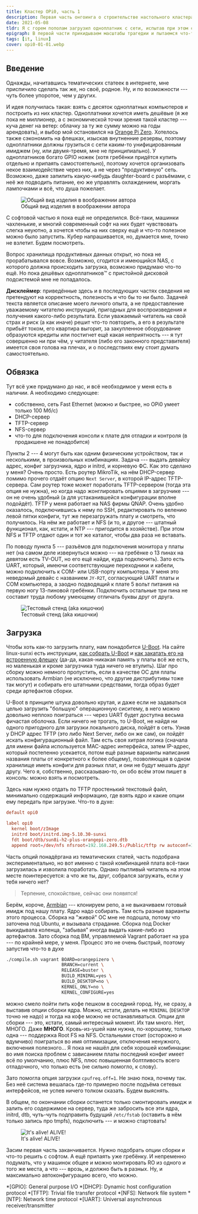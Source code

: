 ```yaml
---
title: Кластер OPi0, часть 1
description: Первая часть онгоинга о строительстве настольного кластера из дешёвых одноплатников.
date: 2021-05-08
tldr: Я с горем пополам загрузил одноплатник с сети, испытав при этом смешанные чувства.
epigraph: В первой части прикидываем масштабы трагедии и пытаемся что-то запустить.
tags: [it, linux]
cover: opi0-01-01.webp
---
```


## Введение

Однажды, начитавшись тематических статеек в интернете, мне приспичило сделать так же, но своё, родное. Ну, и по возможности --- чуть более упоротое, чем у других.

И идея получилась такая: взять с десяток одноплатных компьютеров и построить из них кластер. Одноплатники хочется иметь дешёвые (я же пока не миллионер, а с экономической точки зрения такой кластер --- куча денег на ветер: облачку за ту же сумму можно на годы арендовать), и выбор мой остановился на [Orange Pi Zero](http://www.orangepi.org/orangepizero/). Хотелось также сэкономить на флешках, изыскав внутненние резервы, поэтому одноплатники должны грузиться с сети каким-то унифицированным имиджем (ну, или двумя-тремя, мне не принципиально). У одноплатников богато GPIO ножек (хотя гребёнки придётся купить отдельно и припаять самостоятельно), поэтому хочется организовать некое взаимодействие через них, а не через "продуктивную" сеть. Возможно, даже запилить какую-нибудь daughter-board с разъёмами, с неё же подводить питание, ею же управлять охлаждением, моргать лампочками и всё, что душа пожелает.

<figure>
  <img src="/img/opi0-01-01.webp" alt="Общий вид изделия в воображении автора" />
  <figcaption>Общий вид изделия в воображении автора</figcaption>
</figure>

С софтовой частью я пока ещё не определился. Всё-таки, машинки чахленькие, и многий современный софт на них будет чувствовать слегка неуютно, а хочется чтобы на них сверху ещё и что-то полезное можно было запустить. Кубер напрашивается, но, думается мне, точно не взлетит. Будем посмотреть.

Вопрос хранилища продуктивных данных открыт, но пока не прорабатывался вовсе. Возможно, сгодится и имеющийся NAS, с которого должна происходить загрузка, возможно придумаю что-то ещё. Но пока дешёвых одноплатников™ с пристойной дисковой подсистемой мне не попадалось.

**Дисклеймер**: приведённые здесь и в последующих частях сведения не претендуют на корректность, полезность и что бы то ни было. Задачей текста является описание моего личного опыта, а не предоставление уважаемому читателю инструкций, пригодных для воспроизведения и получения какого-либо результата. Если уважаемый читатель на свой страх и риск (а как иначе) решит что-то повторить, а его в результате прибьёт током, его квартира выгорит, за закупленное оборудование образуются кредиты или постигнет ещё какая неприятность --- я тут совершенно ни при чём, у читателя (либо его законного представителя) имеется своя голова на плечах, и о последствиях ему стоит думать самостоятельно.

## Обвязка

Тут всё уже придумано до нас, и всё необходимое у меня есть в наличии. А необходимо следующее:

* собственно, сеть Fast Ethernet (можно и быстрее, но OPi0 умеет только 100 Мб/с)
* DHCP-сервер
* TFTP-сервер
* NFS-сервер
* что-то для подключения консоли к плате для отладки и контроля (в продакшене не понадобится)

Пункты 2 --- 4 могут быть как одним физическим устройством, так и несколькими, в произвольных комбинациях. Задача --- выдать девайсу адрес, конфиг загрузчика, ядро и initrd, и корневую ФС. Как это сделано у меня? Очень просто. Есть роутер MikroTik, на нём DHCP-сервер помимо прочего отдаёт опцию `Next Server`, в которой IP-адрес TFTP-сервера. Сам роутер тоже может поработать TFTP-сервером (тогда эта опция не нужна), но когда надо жонглировать опциями в загрузчике --- он не очень удобный (а для устаканившейся конфигурации вполне подойдёт). TFTP у меня работает на NAS фирмы QNAP. Очень удобно оказалось, подключившись к нему по SSH, редактировать по велению левой пятки конфиги, тут же перезагружать плату и смотреть, что получилось. На нём же работает и NFS (и то, и другое --- штатный функционал, как, кстати, и NTP --- пригодится в хозяйстве). При этом NFS и TFTP отдают один и тот же каталог, чтобы два раза не вставать.

По поводу пункта 5 --- разъёмов для подключения монитора у платы нет (на самом деле извернуться можно --- на гребёнке о 13 пинах на девятом есть TV-OUT, но его ещё найди, куда подключить). Зато есть UART, который, имеючи соответствующие переходники и кабели, можно подключить к COM- или USB-порту компьютера. У меня это неведомый девайс с названием `JY-R2T`, согласующий UART платы и COM компьютера, а заодно подводящий к плате 5 вольт питания на первую ногу 13-пиновой гребёнки. Подключить остальные три пина не составит труда любому умеющему отличать буквы друг от друга.

<figure>
  <img src="/img/opi0-01-02.webp" alt="Тестовый стенд (aka кишочки)" />
  <figcaption>Тестовый стенд (aka кишочки)</figcaption>
</figure>

## Загрузка

Чтобы хоть как-то загрузить плату, нам понадобится [U-Boot](https://www.denx.de/wiki/U-Boot). На сайте linux-sunxi есть инструкции, [как собрать U-Boot](http://linux-sunxi.org/U-Boot) и [как закатать его на встроенную флешку](http://linux-sunxi.org/Xunlong_Orange_Pi_Zero#Putting_u-boot_on_SPI_NOR) (да-да, какая-никакая память у платы всё же есть, но маленькая и кроме загрузчика туда ничего не втулить). Шаг про сборку можно немного пропустить, если в качестве ОС для платы использовать Armbian (не исключено, что другие дистрибутивы тоже так могут) и собирать его штатными средствами, тогда образ будет среди артефактов сборки.

U-Boot в принципе штука довольно крутая, и даже если не задаваться целью загрузить "большую" операционную сиситему, в него можно довольно неплохо поиграться --- через UART будет доступна весьма фичастая оболочка. Если ничего не трогать, то U-Boot, не найдя ни одного пригодного для загрузки локального диска, пойдёт в сеть. Узнав у DHCP адрес TFTP (это либо Next Server, либо он же сам), он пойдёт искать конфигурационный файл. Там есть своя хитрая логика (сначала для имени файла используется MAC-адрес интерфейса, затем IP-адрес, который постепенно усекается, потом ещё разные варианты написания названия платы от конкретного к более общему), позволяющая в одном хранилище иметь конфиги для разных плат, и они не будут мешать друг другу. Чего я, собственно, рассказываю-то, он обо всём этом пишет в консоль: можно взять и посмотреть.

Здесь нам нужно отдать по TFTP простенький текстовый файл, минимально содержащий информацию, где взять ядро и какие опции ему передать при загрузке. Что-то в духе:

~~~ conf
default opi0

label opi0
  kernel boot/zImage
  initrd boot/initrd.img-5.10.30-sunxi
  fdt boot/dtb/sun8i-h2-plus-orangepi-zero.dtb
  append root=/dev/nfs nfsroot=192.168.249.5:/Public/tftp rw autoconf=1 console=ttyS0,115200 sunxi_ve_mem_reserve=0 sunxi_g2d_mem_reserve=0 sunxi_fb_mem_reserve=16 cpufreq.off=1
~~~

Часть опций понадёргана из тематических статей, часть подобрана экспериментально, но вот именно с такой комбинацией плата всё-таки загрузилась и изволила поработать. Однако пытливый читатель на этом месте поинтересуется: а что же ты, друг, собрался загружать, если у тебя ничего нет?

> Терпение, спокойствие, сейчас они появятся!

Берём, короче, [Armbian](https://github.com/armbian/build) --- клонируем репо, а не выкачиваем готовый имидж под нашу плату. Ядро надо собирать. Там есть разные варианты этого процесса. Сборка на "живой" ОС мне не подошла, потому что заточена под Ubuntu, и вызывала страдание. Сборка под Docker выкидывала коленца, "забывая" иногда выдать какие-либо из артефактов. Зато сборка под ВМ, управляемой Vagrant работает на ура --- по крайней мере, у меня. Процесс это не очень быстрый, поэтому запустив что-то в духе

~~~ bash
./compile.sh vagrant BOARD=orangepizero \
                     BRANCH=current \
                     RELEASE=buster \
                     BUILD_MINIMAL=yes \
                     BUILD_DESKTOP=no \
                     KERNEL_ONLY=no \
                     KERNEL_CONFIGURE=yes
~~~

можно смело пойти пить кофе пешком в соседний город. Ну, не сразу, а выставив опции сборки ядра. Можно, кстати, делать не `MINIMAL` (`DESKTOP` точно не надо) и тогда на кофе можно не останавливаться. Опции для сборки --- это, кстати, самый интересный момент. Их там много. Нет, МНОГО. Даже **МНОГО**. Кровь-из-ушей нам нужна, по-хорошему, только одна --- поддержка Root FS на NFS. Остальными стоит (осторожно и вдумчиво) поиграться во имя оптимизации, отключения ненужного, включения полезного... Я пока не нашёл для себя хорошей комбинации: во имя поиска проблем с зависанием платы последний конфиг имеет всё по умолчанию, плюс NFS, плюс повышенная болтливость всего отладочного, что только есть (не сильно помогло, к слову).

Зато помогла опция загрузки `cpufreq.off=1`. Не знаю пока, почему так. Без неё система вешалась где-то примерно после подъёма сетевых интерфейсов, не успев ничего толком сказать. Будем выяснять.

В общем, по окончании сборки останется только смонтировать имидж и залить его содержимое на сервер, туда же забросить все эти ядра, initrd, dtb, чуть-чуть подправить будущий `/etc/fstab` (оставить в нём только запись про tmpfs), подключить --- и можно стартовать!

<figure>
  <img src="/img/opi0-01-03.webp" alt="It's alive! ALIVE!" />
  <figcaption>It's alive! ALIVE!</figcaption>
</figure>

Засим первая часть заканчивается. Нужно подобрать опции сборки и что-то решить с софтом. А ещё припаять уже гребёнку. И непременно подумать, что у машинок общее и можно монтировать RO из одного и того же места, а что --- врозь, и должно быть в разных. Ну, и максимально автоконфигурацию всего, что можно.

*[GPIO]: General purpose I/O
*[DHCP]: Dynamic host configuration protocol
*[TFTP]: Trivial file transfer protocol
*[NFS]:  Network file system
*[NTP]:  Network time protocol
*[UART]: Universal asynchronous receiver/transmitter